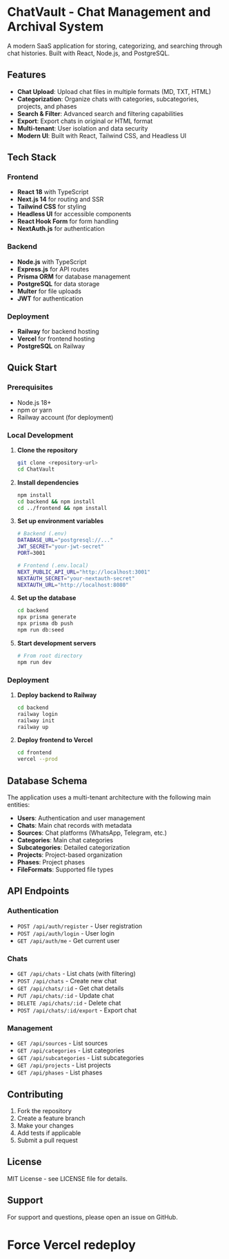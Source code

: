 # ChatVault - Chat Management and Archival System

A modern SaaS application for storing, categorizing, and searching through chat histories. Built with React, Node.js, and PostgreSQL.

## Features

- **Chat Upload**: Upload chat files in multiple formats (MD, TXT, HTML)
- **Categorization**: Organize chats with categories, subcategories, projects, and phases
- **Search & Filter**: Advanced search and filtering capabilities
- **Export**: Export chats in original or HTML format
- **Multi-tenant**: User isolation and data security
- **Modern UI**: Built with React, Tailwind CSS, and Headless UI

## Tech Stack

### Frontend
- **React 18** with TypeScript
- **Next.js 14** for routing and SSR
- **Tailwind CSS** for styling
- **Headless UI** for accessible components
- **React Hook Form** for form handling
- **NextAuth.js** for authentication

### Backend
- **Node.js** with TypeScript
- **Express.js** for API routes
- **Prisma ORM** for database management
- **PostgreSQL** for data storage
- **Multer** for file uploads
- **JWT** for authentication

### Deployment
- **Railway** for backend hosting
- **Vercel** for frontend hosting
- **PostgreSQL** on Railway

## Quick Start

### Prerequisites
- Node.js 18+
- npm or yarn
- Railway account (for deployment)

### Local Development

1. **Clone the repository**
   ```bash
   git clone <repository-url>
   cd ChatVault
   ```

2. **Install dependencies**
   ```bash
   npm install
   cd backend && npm install
   cd ../frontend && npm install
   ```

3. **Set up environment variables**
   ```bash
   # Backend (.env)
   DATABASE_URL="postgresql://..."
   JWT_SECRET="your-jwt-secret"
   PORT=3001
   
   # Frontend (.env.local)
   NEXT_PUBLIC_API_URL="http://localhost:3001"
   NEXTAUTH_SECRET="your-nextauth-secret"
   NEXTAUTH_URL="http://localhost:8080"
   ```

4. **Set up the database**
   ```bash
   cd backend
   npx prisma generate
   npx prisma db push
   npm run db:seed
   ```

5. **Start development servers**
   ```bash
   # From root directory
   npm run dev
   ```

### Deployment

1. **Deploy backend to Railway**
   ```bash
   cd backend
   railway login
   railway init
   railway up
   ```

2. **Deploy frontend to Vercel**
   ```bash
   cd frontend
   vercel --prod
   ```

## Database Schema

The application uses a multi-tenant architecture with the following main entities:

- **Users**: Authentication and user management
- **Chats**: Main chat records with metadata
- **Sources**: Chat platforms (WhatsApp, Telegram, etc.)
- **Categories**: Main chat categories
- **Subcategories**: Detailed categorization
- **Projects**: Project-based organization
- **Phases**: Project phases
- **FileFormats**: Supported file types

## API Endpoints

### Authentication
- `POST /api/auth/register` - User registration
- `POST /api/auth/login` - User login
- `GET /api/auth/me` - Get current user

### Chats
- `GET /api/chats` - List chats (with filtering)
- `POST /api/chats` - Create new chat
- `GET /api/chats/:id` - Get chat details
- `PUT /api/chats/:id` - Update chat
- `DELETE /api/chats/:id` - Delete chat
- `POST /api/chats/:id/export` - Export chat

### Management
- `GET /api/sources` - List sources
- `GET /api/categories` - List categories
- `GET /api/subcategories` - List subcategories
- `GET /api/projects` - List projects
- `GET /api/phases` - List phases

## Contributing

1. Fork the repository
2. Create a feature branch
3. Make your changes
4. Add tests if applicable
5. Submit a pull request

## License

MIT License - see LICENSE file for details.

## Support

For support and questions, please open an issue on GitHub.
# Force Vercel redeploy
